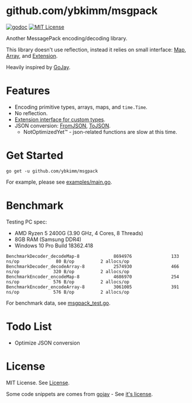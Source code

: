 github.com/ybkimm/msgpack
=========================
[![godoc][godoc_badge]][godoc]
[![MIT License][license_badge]][license]

Another MessagePack encoding/decoding library.

This library doesn't use reflection, instead it relies on small interface:
[Map][map], [Array][array], and [Extension][extension].

Heavily inspired by [GoJay][gojay].

Features
========
* Encoding primitive types, arrays, maps, and `time.Time`.
* No reflection.
* [Extension interface for custom types][extension].
* JSON conversion: [FromJSON][fromjson], [ToJSON][tojson].
  * NotOptimizedYet™ - json-related functions are slow at this time.

Get Started
===========
```
go get -u github.com/ybkimm/msgpack
```

For example, please see [examples/main.go](./examples/main.go).

Benchmark
=========
Testing PC spec:
* AMD Ryzen 5 2400G (3.90 GHz, 4 Cores, 8 Threads)
* 8GB RAM (Samsung DDR4)
* Windows 10 Pro Build 18362.418

```plaintext
BenchmarkDecoder_decodeMap-8             8694976               133 ns/op              80 B/op          2 allocs/op
BenchmarkDecoder_decodeArray-8           2574930               466 ns/op             320 B/op          2 allocs/op
BenchmarkEncoder_encodeMap-8             4686970               254 ns/op             576 B/op          2 allocs/op
BenchmarkEncoder_encodeArray-8           3061005               391 ns/op             576 B/op          2 allocs/op
```

For benchmark data, see [msgpack_test.go](./msgpack_test.go).

Todo List
=========
* Optimize JSON conversion

License
=======
MIT License. See [License](license).

Some code snippets are comes from [gojay](gojay) - See [it's license](gojay_license).

[godoc]:         https://godoc.org/github.com/ybkimm/msgpack
[godoc_badge]:   https://img.shields.io/badge/godoc-reference-blue.svg
[license]:       ./License
[license_badge]: https://img.shields.io/badge/license-MIT-green.svg
[map]:           https://godoc.org/github.com/ybkimm/msgpack#Map
[array]:         https://godoc.org/github.com/ybkimm/msgpack#Array
[extension]:     https://godoc.org/github.com/ybkimm/msgpack#Extension
[fromjson]:      https://godoc.org/github.com/ybkimm/msgpack#FromJSON
[tojson]:        https://godoc.org/github.com/ybkimm/msgpack#ToJSON

[gojay]:         https://github.com/francoispqt/gojay
[gojay_license]: https://github.com/francoispqt/gojay/blob/decd89f/LICENSE
